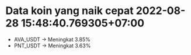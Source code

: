 # Data koin yang naik cepat 2022-08-28 15:48:40.769305+07:00

* AVA_USDT -> Meningkat 3.85%
* PNT_USDT -> Meningkat 3.63%
